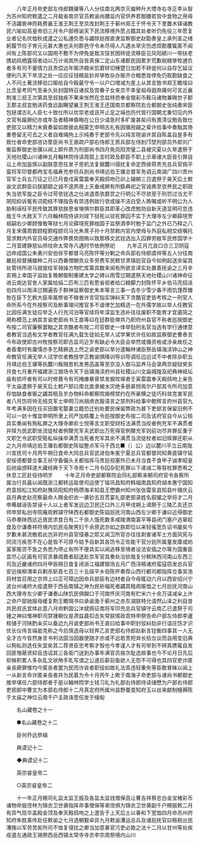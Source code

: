 <!-- { "loadSidebar": true } -->
　　八年正月命吏部左侍郎魏骥等八人分往南北两京灭蝗种升大堙寺右寺正李从智为苏州知府敕遣之二月裁省南京官员敕谕尚膳监内官供养若御膳若宫中食物之用毋不洁蠲亵神而耗费襄王淮王荆王至京改封荆王于蕲州郑王于怀令天下里置木铎诵教民六喻如高皇帝旧三月令户部榜谕天下民流移境外愿占籍其处者听仍免役三年愿复业者记名优恤秋成遣之公私逋负悉与蠲除廵按直隶监察御史赵勖奏皇上承列圣之绪躬履节俭子育元元甚大惠也夫何郡邑守令未尽得人凡遇水旱灾伤虑烦勘覆辄匿不闻间有上陈部司又以国用不敷不为停免是致冻馁贫困转徙流移臣见凤阳颍川一带扶老携幼风栖露宿者动以万计询其所自皆真保二定山东诸郡民因累岁荒歉税粮孳牧逋负者多有司不量情力且责偿远年赈济粮米饥宭转切棰楚日加若不转徙何以自存乞延议便利凡天下旱涝之处一应应征钱粮盐钞并孳牧杂办赈齐仓粮悉皆停免仍取勘缺食之人不问土著流移验口赈给自今殿最守令一以户口增减为差上从其言致书郑王瞻埈曰比念皇考同气至亲久处封国特召诸叔及宫眷子女来京不幸皇祖母遐弃痛何可言近襄荆淮三叔王次第具至叔独疾不果来怅然在念兹特赍奉金银彩币鞍马诸物兼赐世子郡王郡主叔宜勉进药食远副睠望襄王荆王淮王还国南京都察院右佥都御史张纯奏宋臣包拯谓古礼人臣七十致仕所以优崇老成且开止足之端也历代皆行国朝尤重切见内外文官有踰厥纪亦或年及者精神昏晦在公日少请急时多旷废甚矣问有畏清议勉告致仕吏部又以精力未衰奏留如故彼此相蒙乞申明古礼有因循觊觎之辈许给事中奏黜其倚重卷留无可去之义者自难绳拘上示纯奏于吏部令先以纯言晓谕许其自陈盖自是多有致仕者命吏部咨访堥臣尚书王直疏户部右侍郎王质兵部左侍剆邝埜刑部员外郎刘广衡监察御史张骥以闻上即升质为刑部尚书四月免凤阳灵璧二县被灾夏以久旱遣祭于天地社稷山川诸神五月翰林院侍读周叙上言时政及郡臣不职上示章诸大臣皆引罪自讼上命加毖慎以副朕意思任发子思机法复据麓川侵扰复命定西侯蒋贵充总兵官佩平蛮将军印督都冉宝毛福寿充参将兵剖尚书靖远伯王骥总督军务调云南湖广四川贵州官军士兵五万征之已已月食戍寅雷震奉天殿鸱吻已卯上辍朝三日遣祭于昊天后土敕谕文武群臣曰朕颛颛之诚不遑夙夜上天垂戒厥有所繇典祀之官诚弗至欤养民之职政失当欤军旋之臣令过苛欤铨选之仕进退乖欤爵赏之行明公不尽欤至于刑罚过当尤干阴阳抑诉冤有词菀结不理指告有禁违例故行欤或操不洁白受人贿嘱或听不明公为人胁制诬枉平民传致其罪欤朕思省愓惧尔群臣其即革心改虑勉効自新天道显明可忽违哉壬午大赦天下六月翰林院侍讲刘球下狱死以驳死罪囚不实下大理寺左少卿薛瑄贺祖嗣右少卿顾惟敬等狱七月论薛瑄死罪枷国子监祭酒李时勉于监门之外已乃释之八月复宋儒周敦颐程颢程颐司马光朱熹子孙十月禁敕内官内使母与外庭私相交结嘱托营求敕内外官员毋交通作弊畏势图贿以致那移文武铨选出入囚罪劳敝军民修国学十二月营建静慈仙师坟命太常寺凡遇时节依例祭祀 
　　九年正月兀良口合三卫阴寇边命成国公朱勇兴安伯徐亨都督马亮陈怀等分剿之命兵部右侍郎虞祥等五人分往南畿廵视督捕蝗种二月以西番僧朝贡众多劳费军民敕甘肃镇廵官自今如例起送余留其处管待所进马就彼给军骑操方物贮库第具数来闻有所欲言译实处置善抚谕之三月辛亥朔上幸国子监始复晚朝御制重建太学之碑以雨雪愆期遣祭天地社稷山川诸神命征进云南达官舍人家属给绢二匹布三匹有愿省视者给口粮脚力封陈怀平乡伯马亮招迼伯四月以雨泽愆期遍告于群神监察御史朱本等言三事一去冬少雪少春不雨饥馑荐臻咎在臣下乞敕大臣率属修省不梭者许言官指实弹紏天下贪酷官吏皆考核之一刑官人命所系今在外按察司及断事理问推官多不谙律乞加精选一在外儒学故以举人任教官比因任满生徒应举乏人行充河泊等官续将年深监生选补往往废职不能育才宜遴简之用称模范上纳其言谕吏部尚书王直等曰在廷群臣俾共乃职府州县官不称者廵按御史布按二司官廉察罢黜之其贪酷者布按二司官御史一体举劾刑名官当选有学行通律意者教官当选有文学者教官任满九载生徒如无举人试学果优许任如故监察御史曹泰言今布政使即古州牧按察司即古监司近岁有缺必令大臣会举然或循资格或涉亲故任之者昏耄时有庸懦亦多乞精厥选上然之谕吏部以旱分遣翰林诸臣祭岳镇海渎钟山之神命教官任满无举人试学优者教授学正教谕俱降训导训导调任边远试不中者除杂职五月靖远伯王骥等执麓川叛贼思机发男菡盖等至京没入御马监养马会录两京疑狱癸亥月食七月重开福建浙江银场令天下岳镇海渎府州县社稷山川文庙城隍及祀典神祗坛庙有损坏者有司以时修葺令有司掩瘗暴骨禁发掘坟塜者壬寅雷震奉天殿鸱吻上亲告干太庙遣祭于昊天后土敕户部曰南北直隶被水灾绝多册甚悯焉尔户部其令所司加意存恤缺食者赈之蠲其租及岁办物料命都察院揭榜禁约在所豪横之徒巧科敛克害军民者八月饬将帅无掊克军士申明习尚胡虏衣服语言之禁刑科给事中鲍辉言府州县官九年考满多因在任买田置宅娶妻立籍恐迁别处要民保留弊政为甚下吏部言保留旧例不可以一妨十惟宜申明所隶上司严加核覆上令廵按御史布按二司及该府官自今从公核具实奏闻有狥私罪之大理寺卿俞士悦等言文职受财枉法满贯当绞者例充军不满贯者并赎为民武职坐流徒杖者例槩充军夫武职出万死得官例槩充军则前功尽弃罪反重于文职乞令武职受赃私纵操卒满贯当死者充军其余不满贯当流徒杖者如旧赎罪还职从之九月命靖远伯王骥右都御史陈镒整点军马于西北■〈氵公〉边以麓川平立云南陇川宣抚司十月丙午朔日食命大同总兵官武进伯朱冕宁夏总兵官都督同知黄直镇守延安绥德都督佥事王祯守备偏头关都指挥马贵廵视塞外已未月当食不食甲子诚孝昭皇后祔庙颁释道大藏经典于天下寺观十二月令囚杂犯死罪以下递减二等笞杖罪悉宥之休息工匠赴役待明岁 
　　十年正月命吏部都察院会同礼部察来朝司府官令各察所属治行具最以闻既浙江都转运盐使司运使丁镃巩昌知府韩福南昌知府胡本惠宁国知府袁旭松江知府赵豫凤阳知府杨瓒海丰知县王懋霸州知州张张雷吴县知县叶锡庆云县月典史赵亮察最命人赐金织衣一袭钞五百贯宴礼部吏部录姓名叙擢之举将才二月申蓦越诬告禁诬十人以上者军发远边卫民迁口外三月甲戌朔上谒祭于三陵乙亥还京师申禁私创寺院庵观敕镇守陕西右都御史陈镒廵抚河南山西左少卿于谦曰近得御史马恭奏陕西远近居民求食日有二千余人饿死数多咸陵渭南富平等县闭门塞户逃窜趁食及尔谦奏祥符境内饥民屯聚男妇千余原武亦如之朕即位以来轻徭宽负诏书屡矣今岁歉未甚流散若此岂非府州县官侵暴之耶又闻卫所官亦往往剥害诸军士方面风宪与同流污疾苦不在心是皆不可原今姑予自新其各饬令正佐能干官分廵所属量发廪或劝富家赈贷不急之务悉为停止有所不便具实以闻逃移至境者设法安插之尔等为国重臣宜尽心区画有司官贪暴阘葺者起送赴京军官具奏处治钦哉复分敕陕西河南山东西三司及近畿诸府四月甲辰朔日食复闭浙江福建银场五月广西浔梧诸府蛮寇窃发总兵官安远侯柳漙率兵剿杀斩首七百三十五级平乡伯陈怀奏荐山西行都司都指挥佥事吴浩将材宜召用之京师上曰正可障边因命兵部臣有边材者自今毋辄动六月以西安绍兴宁波台州诸府大疫遣祭于西岳南镇之神为民祈福死者蠲其租病赈恤之七月廵抚河南山西大理寺左少卿于谦奏山陕饥民俱餬口于河南怀庆河南有贮米六十余万请减籴上许之命户部驰报毋缓复荆王瞻堈书曰承谕渔于蕲州之赤东湖朕特允请然山泽之利自昔共民叔氏宜体此意八月命黔国公沐斌佩征南将军印充总兵官镇守云南乙已遣祭于司锺之神曰惟神职司禁锺朝仪是肃兹晨扣击失常朕惕政乖特申祭告命户部左侍郎李暹核储于河陕酌籴买以备边九月谕吏部尚书王直曰给事中职封驳紏劾非行谊庄饬才识优长仪伟言端曷克称之今后慎选毋以轻畀乙亥吏部右侍郎赵新言铨衡四事其一人无全才古今皆然身言书判法固当因器使随才亦或不远若责短弃长拾佥议而自用变旧典以狥私则选任失宜矣其二荐贤臣忠考察才彀也今孝谨人才有司举到不辨真赝辄自发回匪惟蔽贤抑且违诏其三各衙门送到办事年满官员挨次耻选故事也今不论月日先后却候积累人多杂乱文状陏手耴写谓之公道后薪前鱼欲人无怨不可得也其四官吏诈匿亲丧厥罪惟均今匿丧者罢为民而诈丧者职役如故礼法乖违轻重失等臣敢冒昧以闻上一从新言命诈匿亲丧者并为民着为令十月丙午上畋于南海子命吏部与诸尚书都御史推举堪任六部侍郎者于是以翰林院学士钱习礼为礼部右侍郎侍读储懋为户部右侍郎吏部郎中曹文为本部右侍郎十二月真定府所属州县野蚕茧知府玉以丝来献制幔褥陈于太庙之神位云南千户主政诛思任发于缅甸 

　　名山藏卷之十一



　　●名山藏卷之十二 

　　臣何乔远恭辑 

　　典谟记十二 

　　◆典谟记十二 

　　英宗睿皇帝二 

　　○英宗睿皇帝二 

　　十一年正月赐司礼监太监王振及各监太监钱僧保高让曹吉祥蔡忠白金宝楮彩币诸物命振侄林为锦衣卫世袭指挥命事僧保等弟侄俱为锦衣卫世袭副千户赐振敕二月有异气现华盖殿金顶及奉天殿鸱吻之上遣告于上天后土以春和下宽恤四月命苏州府知府朱胜乘传赴任敕谕之七月选朝觐卓异九月敕谕漕运总兵及诸廵抚官曰租税出民漕挽以军劳苦矣所司不恤复侵扰之卿当加意暴官污吏必致之法十二月以甘州等处疾疫遣左通政王锡祭西岳西镇太常寺寺丞李宗周祭境内山川 
